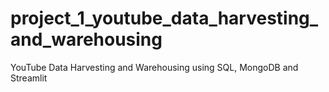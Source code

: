 # project_1_youtube_data_harvesting_and_warehousing
YouTube Data Harvesting and Warehousing using SQL, MongoDB and Streamlit
